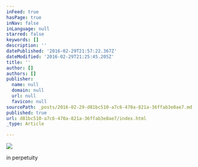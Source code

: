 ```yaml
---
inFeed: true
hasPage: true
inNav: false
inLanguage: null
starred: false
keywords: []
description: ''
datePublished: '2016-02-29T21:57:22.367Z'
dateModified: '2016-02-29T21:25:45.205Z'
title: ''
author: []
authors: []
publisher:
  name: null
  domain: null
  url: null
  favicon: null
sourcePath: _posts/2016-02-29-d81bc510-a7c6-470a-821a-36ffab3e8ae7.md
published: true
url: d81bc510-a7c6-470a-821a-36ffab3e8ae7/index.html
_type: Article

---
```

![](https://the-grid-user-content.s3-us-west-2.amazonaws.com/90202798-df9f-45e9-90b0-1e6da6d8973f.jpg)

in perpetuity